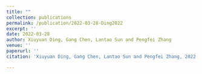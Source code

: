 ```yaml
---
title: ""
collection: publications
permalink: /publication/2022-03-28-Ding2022
excerpt: ''
date: 2022-03-28
author: Xiuyuan Ding, Gang Chen, Lantao Sun and Pengfei Zhang
venue: ''
paperurl: ''
citation: 'Xiuyuan Ding, Gang Chen, Lantao Sun and Pengfei Zhang, 2022: Distinct North American Cooling Signatures Following the Zonally Symmetric and Asymmetric Modes of Winter Stratospheric Variability, <i>Geophysical Research Letters</i>, 49, doi:10.1029/2021GL096076.'

---
```


